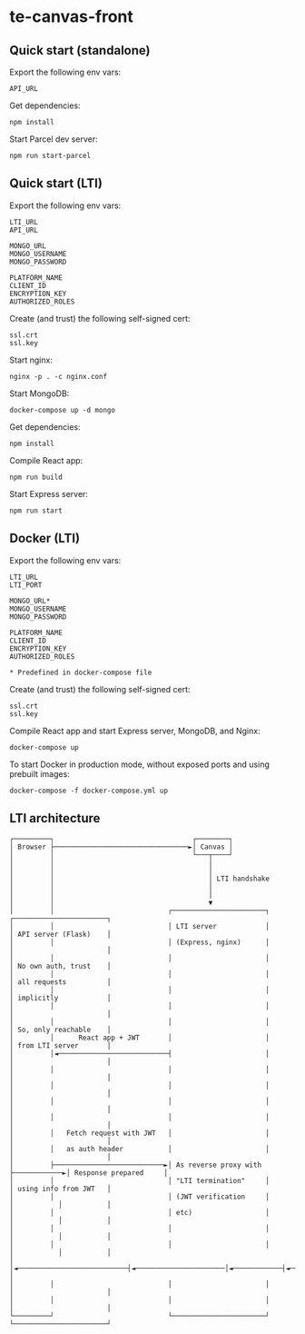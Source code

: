 # te-canvas-front

## Quick start (standalone)

Export the following env vars:

```
API_URL
```

Get dependencies:

```
npm install
```

Start Parcel dev server:

```
npm run start-parcel
```

## Quick start (LTI)

Export the following env vars:

```
LTI_URL
API_URL

MONGO_URL
MONGO_USERNAME
MONGO_PASSWORD

PLATFORM_NAME
CLIENT_ID
ENCRYPTION_KEY
AUTHORIZED_ROLES
```

Create (and trust) the following self-signed cert:

```
ssl.crt
ssl.key
```

Start nginx:

```
nginx -p . -c nginx.conf
```

Start MongoDB:

```
docker-compose up -d mongo
```

Get dependencies:

```
npm install
```

Compile React app:

```
npm run build
```

Start Express server:

```
npm run start
```

## Docker (LTI)

Export the following env vars:

```
LTI_URL
LTI_PORT

MONGO_URL*
MONGO_USERNAME
MONGO_PASSWORD

PLATFORM_NAME
CLIENT_ID
ENCRYPTION_KEY
AUTHORIZED_ROLES

* Predefined in docker-compose file
```

Create (and trust) the following self-signed cert:

```
ssl.crt
ssl.key
```

Compile React app and start Express server, MongoDB, and Nginx:

```
docker-compose up
```

To start Docker in production mode, without exposed ports and using prebuilt images:

```
docker-compose -f docker-compose.yml up
```

## LTI architecture

```
┌─────────┐                                  ┌────────┐
│ Browser ├─────────────────────────────────►│ Canvas │
│         │                                  └───┬────┘
│         │                                      │
│         │                                      │
│         │                                      │ LTI handshake
│         │                                      │
│         │                                      │
│         │                                      ▼
│         │                            ┌───────────────────────┐             ┌───────────────────────┐
│         │                            │ LTI server            │             │ API server (Flask)    │
│         │                            │ (Express, nginx)      │             │                       │
│         │                            │                       │             │ No own auth, trust    │
│         │                            │                       │             │ all requests          │
│         │                            │                       │             │ implicitly            │
│         │                            │                       │             │                       │
│         │                            │                       │             │ So, only reachable    │
│         │      React app + JWT       │                       │             │ from LTI server       │
│         │◄───────────────────────────┤                       │             │                       │
│         │                            │                       │             │                       │
│         │                            │                       │             │                       │
│         │                            │                       │             │                       │
│         │                            │                       │             │                       │
│         │   Fetch request with JWT   │                       │             │                       │
│         │   as auth header           │                       │             │                       │
│         ├───────────────────────────►│ As reverse proxy with ├────────────►│ Response prepared     │
│         │                            │ "LTI termination"     │             │ using info from JWT   │
│         │                            │ (JWT verification     │             │           │           │
│         │                            │ etc)                  │             │           │           │
│         │                            │                       │             │           │           │
│         │                            │                       │             │           │           │
│         │◄───────────────────────────┤◄──────────────────────│◄────────────┤◄──────────┘           │
│         │                            │                       │             │                       │
│         │                            │                       │             │                       │
└─────────┘                            └───────────────────────┘             └───────────────────────┘
```
